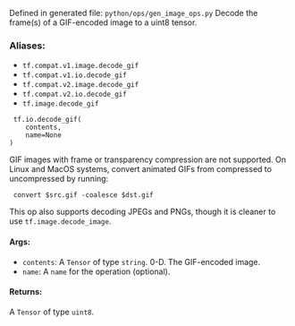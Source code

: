 Defined in generated file: `python/ops/gen_image_ops.py`
Decode the frame(s) of a GIF-encoded image to a uint8 tensor.
### Aliases:
- `tf.compat.v1.image.decode_gif`
- `tf.compat.v1.io.decode_gif`
- `tf.compat.v2.image.decode_gif`
- `tf.compat.v2.io.decode_gif`
- `tf.image.decode_gif`

```
 tf.io.decode_gif(
    contents,
    name=None
)
```
GIF images with frame or transparency compression are not supported. On Linux and MacOS systems, convert animated GIFs from compressed to uncompressed by running:

```
 convert $src.gif -coalesce $dst.gif
```
This op also supports decoding JPEGs and PNGs, though it is cleaner to use `tf.image.decode_image`.
#### Args:
- `contents`: A `Tensor` of type `string`. 0-D. The GIF-encoded image.
- `name`: A `name` for the operation (optional).
#### Returns:
A `Tensor` of type `uint8`.
